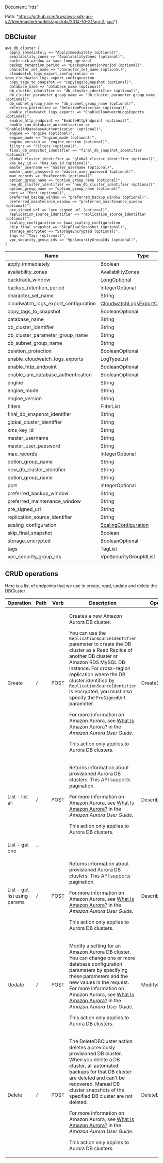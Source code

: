 Document: "rds"


Path: "https://github.com/aws/aws-sdk-go-v2/tree/master/models/apis/rds/2014-10-31/api-2.json")

## DBCluster



```puppet
aws_db_cluster {
  apply_immediately => "ApplyImmediately (optional)",
  availability_zones => "AvailabilityZones (optional)",
  backtrack_window => $aws_long_optional
  backup_retention_period => "BackupRetentionPeriod (optional)",
  character_set_name => "character_set_name (optional)",
  cloudwatch_logs_export_configuration => $aws_cloudwatch_logs_export_configuration
  copy_tags_to_snapshot => "CopyTagsToSnapshot (optional)",
  database_name => "database_name (optional)",
  db_cluster_identifier => "db_cluster_identifier (optional)",
  db_cluster_parameter_group_name => "db_cluster_parameter_group_name (optional)",
  db_subnet_group_name => "db_subnet_group_name (optional)",
  deletion_protection => "DeletionProtection (optional)",
  enable_cloudwatch_logs_exports => "EnableCloudwatchLogsExports (optional)",
  enable_http_endpoint => "EnableHttpEndpoint (optional)",
  enable_iam_database_authentication => "EnableIAMDatabaseAuthentication (optional)",
  engine => "engine (optional)",
  engine_mode => "engine_mode (optional)",
  engine_version => "engine_version (optional)",
  filters => "Filters (optional)",
  final_db_snapshot_identifier => "final_db_snapshot_identifier (optional)",
  global_cluster_identifier => "global_cluster_identifier (optional)",
  kms_key_id => "kms_key_id (optional)",
  master_username => "master_username (optional)",
  master_user_password => "master_user_password (optional)",
  max_records => "MaxRecords (optional)",
  option_group_name => "option_group_name (optional)",
  new_db_cluster_identifier => "new_db_cluster_identifier (optional)",
  option_group_name => "option_group_name (optional)",
  port => "Port (optional)",
  preferred_backup_window => "preferred_backup_window (optional)",
  preferred_maintenance_window => "preferred_maintenance_window (optional)",
  pre_signed_url => "pre_signed_url (optional)",
  replication_source_identifier => "replication_source_identifier (optional)",
  scaling_configuration => $aws_scaling_configuration
  skip_final_snapshot => "SkipFinalSnapshot (optional)",
  storage_encrypted => "StorageEncrypted (optional)",
  tags => "Tags (optional)",
  vpc_security_group_ids => "VpcSecurityGroupIds (optional)",
}
```

| Name        | Type           | Required       |
| ------------- | ------------- | ------------- |
|apply_immediately | Boolean | false |
|availability_zones | AvailabilityZones | false |
|backtrack_window | [LongOptional](https://docs.aws.amazon.com/sdk-for-ruby/v3/api/) | false |
|backup_retention_period | IntegerOptional | false |
|character_set_name | String | false |
|cloudwatch_logs_export_configuration | [CloudwatchLogsExportConfiguration](https://docs.aws.amazon.com/sdk-for-ruby/v3/api/) | false |
|copy_tags_to_snapshot | BooleanOptional | false |
|database_name | String | false |
|db_cluster_identifier | String | false |
|db_cluster_parameter_group_name | String | false |
|db_subnet_group_name | String | false |
|deletion_protection | BooleanOptional | false |
|enable_cloudwatch_logs_exports | LogTypeList | false |
|enable_http_endpoint | BooleanOptional | false |
|enable_iam_database_authentication | BooleanOptional | false |
|engine | String | false |
|engine_mode | String | false |
|engine_version | String | false |
|filters | FilterList | false |
|final_db_snapshot_identifier | String | false |
|global_cluster_identifier | String | false |
|kms_key_id | String | false |
|master_username | String | false |
|master_user_password | String | false |
|max_records | IntegerOptional | false |
|option_group_name | String | false |
|new_db_cluster_identifier | String | false |
|option_group_name | String | false |
|port | IntegerOptional | false |
|preferred_backup_window | String | false |
|preferred_maintenance_window | String | false |
|pre_signed_url | String | false |
|replication_source_identifier | String | false |
|scaling_configuration | [ScalingConfiguration](https://docs.aws.amazon.com/sdk-for-ruby/v3/api/) | false |
|skip_final_snapshot | Boolean | false |
|storage_encrypted | BooleanOptional | false |
|tags | TagList | false |
|vpc_security_group_ids | VpcSecurityGroupIdList | false |



## CRUD operations

Here is a list of endpoints that we use to create, read, update and delete the DBCluster

| Operation | Path | Verb | Description | OperationID |
| ------------- | ------------- | ------------- | ------------- | ------------- |
|Create|`/`|POST|<p>Creates a new Amazon Aurora DB cluster.</p> <p>You can use the <code>ReplicationSourceIdentifier</code> parameter to create the DB cluster as a Read Replica of another DB cluster or Amazon RDS MySQL DB instance. For cross-region replication where the DB cluster identified by <code>ReplicationSourceIdentifier</code> is encrypted, you must also specify the <code>PreSignedUrl</code> parameter.</p> <p>For more information on Amazon Aurora, see <a href="https://docs.aws.amazon.com/AmazonRDS/latest/AuroraUserGuide/CHAP_AuroraOverview.html"> What Is Amazon Aurora?</a> in the <i>Amazon Aurora User Guide.</i> </p> <note> <p>This action only applies to Aurora DB clusters.</p> </note>|CreateDBCluster|
|List - list all|`/`|POST|<p>Returns information about provisioned Aurora DB clusters. This API supports pagination.</p> <p>For more information on Amazon Aurora, see <a href="https://docs.aws.amazon.com/AmazonRDS/latest/AuroraUserGuide/CHAP_AuroraOverview.html"> What Is Amazon Aurora?</a> in the <i>Amazon Aurora User Guide.</i> </p> <note> <p>This action only applies to Aurora DB clusters.</p> </note>|DescribeDBClusters|
|List - get one|``||||
|List - get list using params|`/`|POST|<p>Returns information about provisioned Aurora DB clusters. This API supports pagination.</p> <p>For more information on Amazon Aurora, see <a href="https://docs.aws.amazon.com/AmazonRDS/latest/AuroraUserGuide/CHAP_AuroraOverview.html"> What Is Amazon Aurora?</a> in the <i>Amazon Aurora User Guide.</i> </p> <note> <p>This action only applies to Aurora DB clusters.</p> </note>|DescribeDBClusters|
|Update|`/`|POST|<p>Modify a setting for an Amazon Aurora DB cluster. You can change one or more database configuration parameters by specifying these parameters and the new values in the request. For more information on Amazon Aurora, see <a href="https://docs.aws.amazon.com/AmazonRDS/latest/AuroraUserGuide/CHAP_AuroraOverview.html"> What Is Amazon Aurora?</a> in the <i>Amazon Aurora User Guide.</i> </p> <note> <p>This action only applies to Aurora DB clusters.</p> </note>|ModifyDBCluster|
|Delete|`/`|POST|<p>The DeleteDBCluster action deletes a previously provisioned DB cluster. When you delete a DB cluster, all automated backups for that DB cluster are deleted and can't be recovered. Manual DB cluster snapshots of the specified DB cluster are not deleted.</p> <p/> <p>For more information on Amazon Aurora, see <a href="https://docs.aws.amazon.com/AmazonRDS/latest/AuroraUserGuide/CHAP_AuroraOverview.html"> What Is Amazon Aurora?</a> in the <i>Amazon Aurora User Guide.</i> </p> <note> <p>This action only applies to Aurora DB clusters.</p> </note>|DeleteDBCluster|
